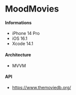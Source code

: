 # MoodMovies


#### Informations

  - iPhone 14 Pro
  - iOS 16.1 
  - Xcode 14.1
  
#### Architecture
  
  - MVVM
  
#### API

  - https://www.themoviedb.org/
  
  
